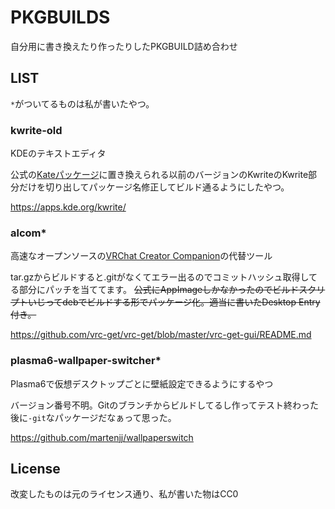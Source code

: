 # PKGBUILDS
自分用に書き換えたり作ったりしたPKGBUILD詰め合わせ

## LIST
`*`がついてるものは私が書いたやつ。

### kwrite-old
KDEのテキストエディタ

公式の[Kateパッケージ](https://archlinux.org/packages/extra/x86_64/kate/ )に置き換えられる以前のバージョンのKwriteのKwrite部分だけを切り出してパッケージ名修正してビルド通るようにしたやつ。

https://apps.kde.org/kwrite/

### alcom*
高速なオープンソースの[VRChat Creator Companion](https://vcc.docs.vrchat.com )の代替ツール

tar.gzからビルドすると.gitがなくてエラー出るのでコミットハッシュ取得してる部分にパッチを当ててます。
~~公式にAppImageしかなかったのでビルドスクリプトいじってdebでビルドする形でパッケージ化。適当に書いたDesktop Entry付き。~~

https://github.com/vrc-get/vrc-get/blob/master/vrc-get-gui/README.md

### plasma6-wallpaper-switcher*
Plasma6で仮想デスクトップごとに壁紙設定できるようにするやつ

バージョン番号不明。Gitのブランチからビルドしてるし作ってテスト終わった後に`-git`なパッケージだなぁって思った。

https://github.com/martenjj/wallpaperswitch

## License
改変したものは元のライセンス通り、私が書いた物はCC0
